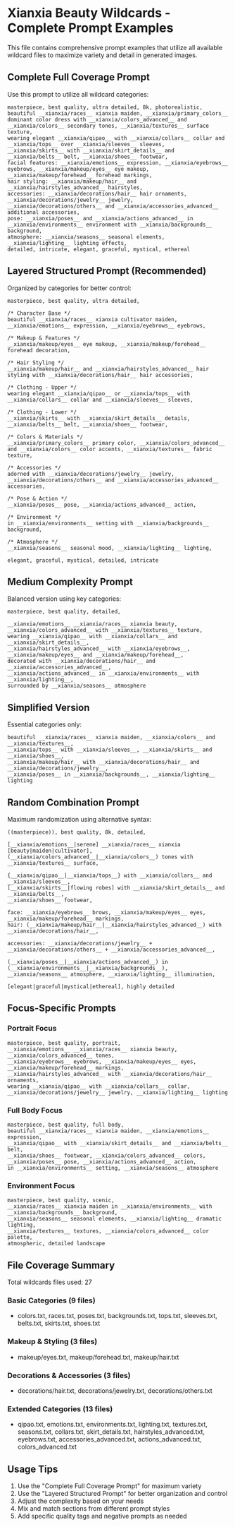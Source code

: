 # Xianxia Beauty Wildcards - Complete Prompt Examples

This file contains comprehensive prompt examples that utilize all available wildcard files to maximize variety and detail in generated images.

## Complete Full Coverage Prompt
Use this prompt to utilize all wildcard categories:

```
masterpiece, best quality, ultra detailed, 8k, photorealistic,
beautiful __xianxia/races__ xianxia maiden, __xianxia/primary_colors__ dominant color dress with __xianxia/colors_advanced__ and __xianxia/colors__ secondary tones, __xianxia/textures__ surface texture,
wearing elegant __xianxia/qipao__ with __xianxia/collars__ collar and __xianxia/tops__ over __xianxia/sleeves__ sleeves,
__xianxia/skirts__ with __xianxia/skirt_details__ and __xianxia/belts__ belt, __xianxia/shoes__ footwear,
facial features: __xianxia/emotions__ expression, __xianxia/eyebrows__ eyebrows, __xianxia/makeup/eyes__ eye makeup, __xianxia/makeup/forehead__ forehead markings,
hair styling: __xianxia/makeup/hair__ and __xianxia/hairstyles_advanced__ hairstyles,
accessories: __xianxia/decorations/hair__ hair ornaments, __xianxia/decorations/jewelry__ jewelry, __xianxia/decorations/others__ and __xianxia/accessories_advanced__ additional accessories,
pose: __xianxia/poses__ and __xianxia/actions_advanced__ in __xianxia/environments__ environment with __xianxia/backgrounds__ background,
atmosphere: __xianxia/seasons__ seasonal elements, __xianxia/lighting__ lighting effects,
detailed, intricate, elegant, graceful, mystical, ethereal
```

## Layered Structured Prompt (Recommended)
Organized by categories for better control:

```
masterpiece, best quality, ultra detailed,

/* Character Base */
beautiful __xianxia/races__ xianxia cultivator maiden, __xianxia/emotions__ expression, __xianxia/eyebrows__ eyebrows,

/* Makeup & Features */
__xianxia/makeup/eyes__ eye makeup, __xianxia/makeup/forehead__ forehead decoration,

/* Hair Styling */
__xianxia/makeup/hair__ and __xianxia/hairstyles_advanced__ hair styling with __xianxia/decorations/hair__ hair accessories,

/* Clothing - Upper */
wearing elegant __xianxia/qipao__ or __xianxia/tops__ with __xianxia/collars__ collar and __xianxia/sleeves__ sleeves,

/* Clothing - Lower */
__xianxia/skirts__ with __xianxia/skirt_details__ details, __xianxia/belts__ belt, __xianxia/shoes__ footwear,

/* Colors & Materials */
__xianxia/primary_colors__ primary color, __xianxia/colors_advanced__ and __xianxia/colors__ color accents, __xianxia/textures__ fabric texture,

/* Accessories */
adorned with __xianxia/decorations/jewelry__ jewelry, __xianxia/decorations/others__ and __xianxia/accessories_advanced__ accessories,

/* Pose & Action */
__xianxia/poses__ pose, __xianxia/actions_advanced__ action,

/* Environment */
in __xianxia/environments__ setting with __xianxia/backgrounds__ background,

/* Atmosphere */
__xianxia/seasons__ seasonal mood, __xianxia/lighting__ lighting,

elegant, graceful, mystical, detailed, intricate
```

## Medium Complexity Prompt
Balanced version using key categories:

```
masterpiece, best quality, detailed,

__xianxia/emotions__ __xianxia/races__ xianxia beauty, __xianxia/colors_advanced__ with __xianxia/textures__ texture,
wearing __xianxia/qipao__ with __xianxia/collars__ and __xianxia/skirt_details__,
__xianxia/hairstyles_advanced__ with __xianxia/eyebrows__, __xianxia/makeup/eyes__ and __xianxia/makeup/forehead__,
decorated with __xianxia/decorations/hair__ and __xianxia/accessories_advanced__,
__xianxia/actions_advanced__ in __xianxia/environments__ with __xianxia/lighting__,
surrounded by __xianxia/seasons__ atmosphere
```

## Simplified Version
Essential categories only:

```
beautiful __xianxia/races__ xianxia maiden, __xianxia/colors__ and __xianxia/textures__,
__xianxia/tops__ with __xianxia/sleeves__, __xianxia/skirts__ and __xianxia/shoes__,
__xianxia/makeup/hair__ with __xianxia/decorations/hair__ and __xianxia/decorations/jewelry__,
__xianxia/poses__ in __xianxia/backgrounds__, __xianxia/lighting__ lighting
```

## Random Combination Prompt
Maximum randomization using alternative syntax:

```
((masterpiece)), best quality, 8k, detailed,

[__xianxia/emotions__|serene] __xianxia/races__ xianxia [beauty|maiden|cultivator], 
(__xianxia/colors_advanced__|__xianxia/colors__) tones with __xianxia/textures__ surface,

{__xianxia/qipao__|__xianxia/tops__} with __xianxia/collars__ and __xianxia/sleeves__,
[__xianxia/skirts__|flowing robes] with __xianxia/skirt_details__ and __xianxia/belts__,
__xianxia/shoes__ footwear,

face: __xianxia/eyebrows__ brows, __xianxia/makeup/eyes__ eyes, __xianxia/makeup/forehead__ markings,
hair: (__xianxia/makeup/hair__|__xianxia/hairstyles_advanced__) with __xianxia/decorations/hair__,

accessories: __xianxia/decorations/jewelry__ + __xianxia/decorations/others__ + __xianxia/accessories_advanced__,

(__xianxia/poses__|__xianxia/actions_advanced__) in (__xianxia/environments__|__xianxia/backgrounds__),
__xianxia/seasons__ atmosphere, __xianxia/lighting__ illumination,

[elegant|graceful|mystical|ethereal], highly detailed
```

## Focus-Specific Prompts

### Portrait Focus
```
masterpiece, best quality, portrait,
__xianxia/emotions__ __xianxia/races__ xianxia beauty, __xianxia/colors_advanced__ tones,
__xianxia/eyebrows__ eyebrows, __xianxia/makeup/eyes__ eyes, __xianxia/makeup/forehead__ markings,
__xianxia/hairstyles_advanced__ with __xianxia/decorations/hair__ ornaments,
wearing __xianxia/qipao__ with __xianxia/collars__ collar,
__xianxia/decorations/jewelry__ jewelry, __xianxia/lighting__ lighting
```

### Full Body Focus
```
masterpiece, best quality, full body,
beautiful __xianxia/races__ xianxia maiden, __xianxia/emotions__ expression,
__xianxia/qipao__ with __xianxia/skirt_details__ and __xianxia/belts__ belt,
__xianxia/shoes__ footwear, __xianxia/colors_advanced__ colors,
__xianxia/poses__ pose, __xianxia/actions_advanced__ action,
in __xianxia/environments__ setting, __xianxia/seasons__ atmosphere
```

### Environment Focus
```
masterpiece, best quality, scenic,
__xianxia/races__ xianxia maiden in __xianxia/environments__ with __xianxia/backgrounds__ background,
__xianxia/seasons__ seasonal elements, __xianxia/lighting__ dramatic lighting,
__xianxia/textures__ textures, __xianxia/colors_advanced__ color palette,
atmospheric, detailed landscape
```

## File Coverage Summary
Total wildcards files used: 27

### Basic Categories (9 files)
- colors.txt, races.txt, poses.txt, backgrounds.txt, tops.txt, sleeves.txt, belts.txt, skirts.txt, shoes.txt

### Makeup & Styling (3 files)  
- makeup/eyes.txt, makeup/forehead.txt, makeup/hair.txt

### Decorations & Accessories (3 files)
- decorations/hair.txt, decorations/jewelry.txt, decorations/others.txt

### Extended Categories (13 files)
- qipao.txt, emotions.txt, environments.txt, lighting.txt, textures.txt, seasons.txt, collars.txt, skirt_details.txt, hairstyles_advanced.txt, eyebrows.txt, accessories_advanced.txt, actions_advanced.txt, colors_advanced.txt

## Usage Tips
1. Use the "Complete Full Coverage Prompt" for maximum variety
2. Use the "Layered Structured Prompt" for better organization and control
3. Adjust the complexity based on your needs
4. Mix and match sections from different prompt styles
5. Add specific quality tags and negative prompts as needed
